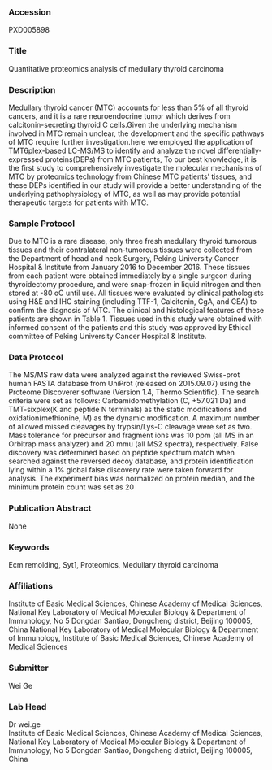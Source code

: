 ### Accession
PXD005898

### Title
Quantitative proteomics analysis of medullary thyroid carcinoma

### Description
Medullary thyroid cancer (MTC) accounts for less than 5% of all thyroid cancers, and it is a rare neuroendocrine tumor which derives from calcitonin-secreting thyroid C cells.Given the underlying mechanism involved in MTC remain unclear, the development and the specific pathways of MTC require further investigation.here we employed the application of TMT6plex-based LC-MS/MS to identify and analyze the novel differentially-expressed proteins(DEPs) from MTC patients, To our best knowledge, it is the first study to comprehensively investigate the molecular mechanisms of MTC by proteomics technology from Chinese MTC patients’ tissues, and these DEPs identified in our study will provide a better understanding of the underlying pathophysiology of MTC, as well as may provide potential therapeutic targets for patients with MTC.

### Sample Protocol
Due to MTC is a rare disease, only three fresh medullary thyroid tumorous tissues and their contralateral non-tumorous tissues were collected from the Department of head and neck Surgery, Peking University Cancer Hospital & Institute from January 2016 to December 2016. These tissues from each patient were obtained immediately by a single surgeon during thyroidectomy procedure, and were snap-frozen in liquid nitrogen and then stored at -80 oC until use. All tissues were evaluated by clinical pathologists using H&E and IHC staining (including TTF-1, Calcitonin, CgA, and CEA) to confirm the diagnosis of MTC. The clinical and histological features of these patients are shown in Table 1. Tissues used in this study were obtained with informed consent of the patients and this study was approved by Ethical committee of Peking University Cancer Hospital & Institute.

### Data Protocol
The MS/MS raw data were analyzed against the reviewed Swiss-prot human FASTA database from UniProt (released on 2015.09.07) using the Proteome Discoverer software (Version 1.4, Thermo Scientific). The search criteria were set as follows: Carbamidomethylation (C, +57.021 Da) and TMT-sixplex(K and peptide N terminals) as the static modifications and oxidation(methionine, M) as the dynamic modification.  A maximum number of allowed missed cleavages by trypsin/Lys-C cleavage were set as two. Mass tolerance for precursor and fragment ions was 10 ppm (all MS in an Orbitrap mass analyzer) and 20 mmu (all MS2 spectra), respectively. False discovery was determined based on peptide spectrum match when searched against the reversed decoy database, and protein identification lying within a 1% global false discovery rate were taken forward for analysis. The experiment bias was normalized on protein median, and the minimum protein count was set as 20

### Publication Abstract
None

### Keywords
Ecm remolding, Syt1, Proteomics, Medullary thyroid carcinoma

### Affiliations
Institute of Basic Medical Sciences, Chinese Academy of Medical Sciences, National Key Laboratory of Medical Molecular Biology & Department of Immunology, No 5 Dongdan Santiao, Dongcheng district, Beijing 100005, China
National Key Laboratory of Medical Molecular Biology & Department of Immunology, Institute of Basic Medical Sciences, Chinese Academy of Medical Sciences 

### Submitter
Wei Ge

### Lab Head
Dr wei.ge  
Institute of Basic Medical Sciences, Chinese Academy of Medical Sciences, National Key Laboratory of Medical Molecular Biology & Department of Immunology, No 5 Dongdan Santiao, Dongcheng district, Beijing 100005, China



